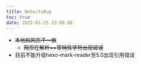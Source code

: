 ```yaml
---
title: WebsitsBug
toc: true
date: 2022-01-25 23:00:00
---
```


- ~~本地和网页不一致~~
  - ~~网页在解析++等特殊字符出现错误~~
- 目前不能升级hexo-mark-reader至5.0出现引用错误
